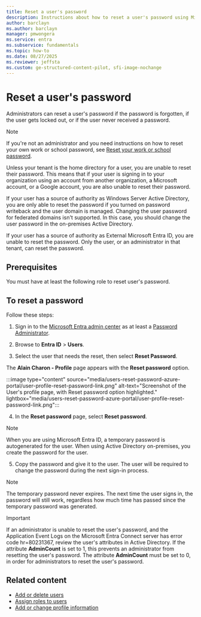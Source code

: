 ```yaml
---
title: Reset a user's password
description: Instructions about how to reset a user's password using Microsoft Entra ID.
author: barclayn
ms.author: barclayn
manager: pmwongera
ms.service: entra
ms.subservice: fundamentals
ms.topic: how-to
ms.date: 08/27/2025
ms.reviewer: jeffsta
ms.custom: ge-structured-content-pilot, sfi-image-nochange
---
```


# Reset a user's password


Administrators can reset a user's password if the password is forgotten, if the user gets locked out, or if the user never received a password.

> [!NOTE]
> If you're not an administrator and you need instructions on how to reset your own work or school password, see [Reset your work or school password](https://support.microsoft.com/account-billing/reset-your-work-or-school-password-using-security-info-23dde81f-08bb-4776-ba72-e6b72b9dda9e).
>
> Unless your tenant is the home directory for a user, you are unable to reset their password. This means that if your user is signing in to your organization using an account from another organization, a Microsoft account, or a Google account, you are also unable to reset their password.
>
> If your user has a source of authority as Windows Server Active Directory, you are only able to reset the password if you turned on password writeback and the user domain is managed. Changing the user password for federated domains isn't supported. In this case, you should change the user password in the on-premises Active Directory.
>
> If your user has a source of authority as External Microsoft Entra ID, you are unable to reset the password. Only the user, or an administrator in that tenant, can reset the password.

## Prerequisites

You must have at least the following role to reset user's password.

## To reset a password

Follow these steps:

1. Sign in to the [Microsoft Entra admin center](https://entra.microsoft.com) as at least a [Password Administrator](~/identity/role-based-access-control/permissions-reference.md#password-administrator).

2. Browse to **Entra ID** > **Users**.

3. Select the user that needs the reset, then select **Reset Password**.

  The **Alain Charon - Profile** page appears with the **Reset password** option.

:::image type="content" source="media/users-reset-password-azure-portal/user-profile-reset-password-link.png" alt-text="Screenshot of the User's profile page, with Reset password option highlighted." lightbox="media/users-reset-password-azure-portal/user-profile-reset-password-link.png":::

4. In the **Reset password** page, select **Reset password**.

> [!NOTE]
> When you are using Microsoft Entra ID, a temporary password is autogenerated for the user. When using Active Directory on-premises, you create the password for the user.

5. Copy the password and give it to the user. The user will be required to change the password during the next sign-in process.

> [!NOTE]
> The temporary password never expires. The next time the user signs in, the password will still work, regardless how much time has passed since the temporary password was generated.

> [!IMPORTANT]
> If an administrator is unable to reset the user's password, and the Application Event Logs on the Microsoft Entra Connect server has error code hr=80231367, review the user's attributes in Active Directory. If the attribute **AdminCount** is set to 1, this prevents an administrator from resetting the user's password. The attribute **AdminCount** must be set to 0, in order for administrators to reset the user's password.

<!-- preamble to the next step: <After you've reset your user's password, you can perform the following basic processes:> -->

## Related content

- [Add or delete users](./add-users.md)
- [Assign roles to users](./how-subscriptions-associated-directory.md)
- [Add or change profile information](./how-to-manage-user-profile-info.md)
